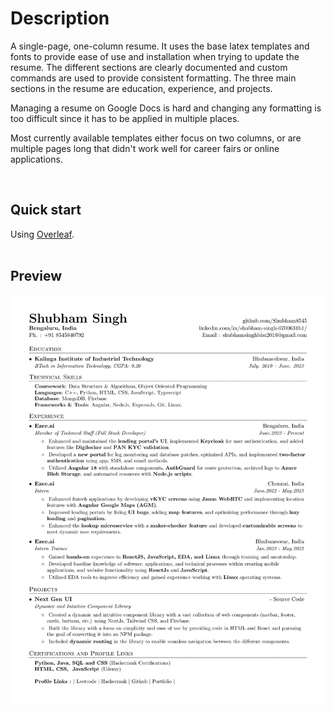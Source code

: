 # Description
A single-page, one-column resume. It uses the base latex templates and fonts to provide ease of use and installation when trying to update the resume. The different sections are clearly documented and custom commands are used to provide consistent formatting. The three main sections in the resume are education, experience, and projects.


Managing a resume on Google Docs is hard and changing any formatting is too difficult since it has to be applied in multiple places.

Most currently available templates either focus on two columns, or are multiple pages long that didn't work well for career fairs or online applications.

<br>

## Quick start

Using [Overleaf](https://www.overleaf.com/).
<br>
<br>

## Preview

![Resume Screenshot](/preview.png)
